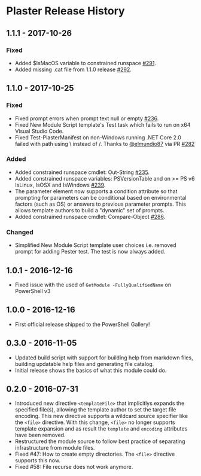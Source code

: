 # Plaster Release History

## 1.1.1 - 2017-10-26

### Fixed

- Added $IsMacOS variable to constrained runspace [#291](https://github.com/PowerShell/Plaster/issues/291).
- Added missing .cat file from 1.1.0 release [#292](https://github.com/PowerShell/Plaster/issues/292).

## 1.1.0 - 2017-10-25

### Fixed

- Fixed prompt errors when prompt text null or empty [#236](https://github.com/PowerShell/Plaster/issues/236).
- Fixed New Module Script template's Test task which fails to run on x64 Visual Studio Code.
- Fixed Test-PlasterManifest on non-Windows running .NET Core 2.0 failed with path using \ instead of /.
  Thanks to [@elmundio87](https://github.com/elmundio87) via PR [#282](https://github.com/PowerShell/Plaster/pull/282)

### Added

- Added constrained runspace cmdlet: Out-String [#235](https://github.com/PowerShell/Plaster/issues/236).
- Added constrained runspace variables: PSVersionTable and on >= PS v6 IsLinux, IsOSX and IsWindows [#239](https://github.com/PowerShell/Plaster/issues/239).
- The parameter element now supports a condition attribute so that prompting for parameters can be
  conditional based on environmental factors (such as OS) or answers to previous parameter prompts.
  This allows template authors to build a "dynamic" set of prompts.
- Added constrained runspace cmdlet: Compare-Object [#286](https://github.com/PowerShell/Plaster/issues/287).

### Changed

- Simplified New Module Script template user choices i.e. removed prompt for adding Pester test.
  The test is now always added.

## 1.0.1 - 2016-12-16

- Fixed issue with the used of `GetModule -FullyQualifiedName` on PowerShell v3

## 1.0.0 - 2016-12-16

- First official release shipped to the PowerShell Gallery!

## 0.3.0 - 2016-11-05

- Updated build script with support for building help from markdown files, building updatable help files and generating file catalog.
- Initial release shows the basics of what this module could do.

## 0.2.0 - 2016-07-31

- Introduced new directive `<templateFile>` that implicitlys expands the specified file(s), allowing the
  template author to set the target file encoding.  This new directive supports a wildcard source specifier
  like the `<file>` directive.  With this change, `<file>` no longer supports template expansion and as result
   the `template` and `encoding` attributes have been removed.
- Restructured the module source to follow best practice of separating infrastructure from module files.
- Fixed #47: How to create empty directories.  The `<file>` directive supports this now.
- Fixed #58: File recurse does not work anymore.
